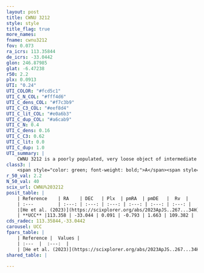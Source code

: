 ```yaml
---
layout: post
title: CWNU 3212
style: style
title_flag: true
more_names: 
fname: cwnu3212
fov: 0.073
ra_icrs: 113.35844
de_icrs: -33.0442
glon: 246.87985
glat: -6.47238
r50: 2.2
plx: 0.0913
UTI: "0.24"
UTI_COLOR: "#fcd5c1"
UTI_C_N_COL: "#fff4d6"
UTI_C_dens_COL: "#f7c3b9"
UTI_C_C3_COL: "#eef8d4"
UTI_C_lit_COL: "#e0a6b3"
UTI_C_dup_COL: "#a6cab9"
UTI_C_N: 0.4
UTI_C_dens: 0.16
UTI_C_C3: 0.62
UTI_C_lit: 0.0
UTI_C_dup: 1.0
UTI_summary: |
    CWNU 3212 is a poorly populated, very loose object of intermediate C3 quality. It was recently reported in the literature.
class3: |
    <span style="color: green; font-weight: bold;">A</span><span style="color: red; font-weight: bold;">C</span>
r_50_val: 2.2
N_50_val: 40
scix_url: CWNU%203212
posit_table: |
    | Reference    | RA    | DEC   | Plx  | pmRA  | pmDE   |  Rv  |
    | :---         | :---: | :---: | :---: | :---: | :---: | :---: |
    |[He et al. (2023)](https://scixplorer.org/abs/2023ApJS..267...34H) | 113.364 | -33.044 | 0.093 | -0.792 | 1.661 | -- |
    | **UCC** |113.358 | -33.044 | 0.091 | -0.793 | 1.663 | 109.382 | 
cds_radec: 113.35844,-33.0442
carousel: UCC
fpars_table: |
    | Reference |  Values |
    | :---  |  :---:  |
    | [He et al. (2023)](https://scixplorer.org/abs/2023ApJS..267...34H) | `A0=0.8, m-M=15.35, logA=8.9` |
shared_table: |
    
---
```

